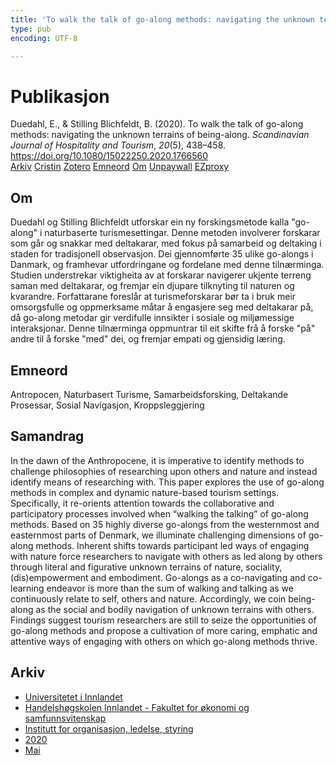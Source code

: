 ```yaml
---
title: 'To walk the talk of go-along methods: navigating the unknown terrains of being-along'
type: pub
encoding: UTF-8

---
```

<h1>Publikasjon</h1>
<article id="csl-bib-container-IRXDQUGC" class="csl-bib-container">
  <div class="csl-bib-body"> <div class="csl-entry">Duedahl, E., &#38; Stilling Blichfeldt, B. (2020). To walk the talk of go-along methods: navigating the unknown terrains of being-along. <i>Scandinavian Journal of Hospitality and Tourism</i>, <i>20</i>(5), 438–458. <a href="https://doi.org/10.1080/15022250.2020.1766560">https://doi.org/10.1080/15022250.2020.1766560</a></div> </div>
  <div class="csl-bib-buttons">
    <a href="#taxonomy-article-IRXDQUGC" alt="archive" class="csl-bib-button">Arkiv</a>
    <a href="https://app.cristin.no/results/show.jsf?id=1811262" alt="Cristin" class="csl-bib-button">Cristin</a>
    <a href="http://zotero.org/groups/5881554/items/IRXDQUGC" alt="Zotero" class="csl-bib-button">Zotero</a>
    <a href="#keywords-article-IRXDQUGC" alt="keywords" class="csl-bib-button">Emneord</a>
    <a href="#about-article-IRXDQUGC" alt="about_pub" class="csl-bib-button">Om</a>
    <a href="https://www.tandfonline.com/doi/pdf/10.1080/15022250.2020.1766560?needAccess=true" alt="Unpaywall" class="csl-bib-button">Unpaywall</a>
    <a href="https://www.tandfonline.com/doi/pdf/10.1080/15022250.2020.1766560?needAccess=true" alt="EZproxy" class="csl-bib-button">EZproxy</a>
  </div>
  <div id="csl-bib-meta-container-IRXDQUGC"></div>
</article>
<div id="csl-bib-meta-IRXDQUGC" class="csl-bib-meta">
  <article id="about-article-IRXDQUGC" class="about_pub-article">
    <h1>Om</h1>
    Duedahl og Stilling Blichfeldt utforskar ein ny forskingsmetode kalla "go-along" i naturbaserte turismesettingar. Denne metoden involverer forskarar som går og snakkar med deltakarar, med fokus på samarbeid og deltaking i staden for tradisjonell observasjon. Dei gjennomførte 35 ulike go-alongs i Danmark, og framhevar utfordringane og fordelane med denne tilnærminga. Studien understrekar viktigheita av at forskarar navigerer ukjente terreng saman med deltakarar, og fremjar ein djupare tilknyting til naturen og kvarandre. Forfattarane foreslår at turismeforskarar bør ta i bruk meir omsorgsfulle og oppmerksame måtar å engasjere seg med deltakarar på, då go-along metodar gir verdifulle innsikter i sosiale og miljømessige interaksjonar. Denne tilnærminga oppmuntrar til eit skifte frå å forske "på" andre til å forske "med" dei, og fremjar empati og gjensidig læring.
  </article>
  <article id="keywords-article-IRXDQUGC" class="keywords-article">
    <h1>Emneord</h1>
    Antropocen, Naturbasert Turisme, Samarbeidsforsking, Deltakande Prosessar, Sosial Navigasjon, Kroppsleggjering
  </article>
  <article id="abstract-article-IRXDQUGC" class="abstract-article">
    <h1>Samandrag</h1>
    In the dawn of the Anthropocene, it is imperative to identify methods to challenge philosophies of researching upon others and nature and instead identify means of researching with. This paper explores the use of go-along methods in complex and dynamic nature-based tourism settings. Specifically, it re-orients attention towards the collaborative and participatory processes involved when “walking the talking” of go-along methods. Based on 35 highly diverse go-alongs from the westernmost and easternmost parts of Denmark, we illuminate challenging dimensions of go-along methods. Inherent shifts towards participant led ways of engaging with nature force researchers to navigate with others as led along by others through literal and figurative unknown terrains of nature, sociality, (dis)empowerment and embodiment. Go-alongs as a co-navigating and co-learning endeavor is more than the sum of walking and talking as we continuously relate to self, others and nature. Accordingly, we coin being-along as the social and bodily navigation of unknown terrains with others. Findings suggest tourism researchers are still to seize the opportunities of go-along methods and propose a cultivation of more caring, emphatic and attentive ways of engaging with others on which go-along methods thrive.
  </article>
  <article id="taxonomy-article-IRXDQUGC" class="taxonomy-article">
    <h1>Arkiv</h1>
    <ul>
      <li><a href="{{< params subfolder >}}nn/archive/?key=3DCRN523">Universitetet i Innlandet</a></li>
      <li><a href="{{< params subfolder >}}nn/archive/?key=DU8Q9LN9">Handelshøgskolen Innlandet - Fakultet for økonomi og samfunnsvitenskap</a></li>
      <li><a href="{{< params subfolder >}}nn/archive/?key=4LUWR3ZM">Institutt for organisasjon, ledelse, styring</a></li>
      <li><a href="{{< params subfolder >}}nn/archive/?key=L4LD5JU9">2020</a></li>
      <li><a href="{{< params subfolder >}}nn/archive/?key=C4JD794P">Mai</a></li>
    </ul>
  </article>
</div>
